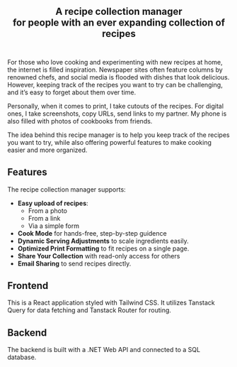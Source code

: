 <div align="center">
  <h2>
    A recipe collection manager </br>
    for people with an ever expanding collection of recipes</br>
  <br />
  </h2>
</div>

For those who love cooking and experimenting with new recipes at home, the internet is filled inspiration. Newspaper sites often feature columns by renowned chefs, and social media is flooded with dishes that look delicious. However, keeping track of the recipes you want to try can be challenging, and it’s easy to forget about them over time.

Personally, when it comes to print, I take cutouts of the recipes. For digital ones, I take screenshots, copy URLs, send links to my partner. My phone is also filled with photos of cookbooks from friends.

The idea behind this recipe manager is to help you keep track of the recipes you want to try, while also offering powerful features to make cooking easier and more organized.

## Features

The recipe collection manager supports:

- **Easy upload of recipes**:
  - From a photo
  - From a link
  - Via a simple form
- **Cook Mode** for hands-free, step-by-step guidence
- **Dynamic Serving Adjustments** to scale ingredients easily.
- **Optimized Print Formatting** to fit recipes on a single page.
- **Share Your Collection** with read-only access for others
- **Email Sharing** to send recipes directly.

## Frontend

This is a React application styled with Tailwind CSS. It utilizes Tanstack Query for data fetching and Tanstack Router for routing.

## Backend

The backend is built with a .NET Web API and connected to a SQL database.
